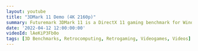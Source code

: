 ```yaml
---
layout: youtube
title: "3DMark 11 Demo (4K 2160p)"
summary: Futuremark 3DMark 11 is a DirectX 11 gaming benchmark for Windows 7. It includes the Deep Sea and High Temple graphics tests, a Physics test, and a Combined test, and a selection of quality presets.
date: '2022-04-12 12:00:00:00'
videoId: lAeKiP3Fb0o
tags: [3D Benchmarks, Retrocomputing, Retrogaming, Videogames, Videos]
---
```


